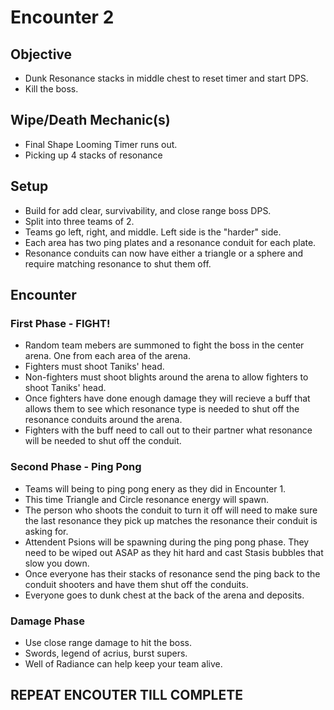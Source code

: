 # Encounter 2

## Objective
- Dunk Resonance stacks in middle chest to reset timer and start DPS.
- Kill the boss. 

## Wipe/Death Mechanic(s)
- Final Shape Looming Timer runs out.
- Picking up 4 stacks of resonance

## Setup
- Build for add clear, survivability, and close range boss DPS.
- Split into three teams of 2.
- Teams go left, right, and middle. Left side is the "harder" side.
- Each area has two ping plates and a resonance conduit for each plate. 
- Resonance conduits can now have either a triangle or a sphere and require matching resonance to shut them off. 

## Encounter

### First Phase - FIGHT!
- Random team mebers are summoned to fight the boss in the center arena. One from each area of the arena. 
- Fighters must shoot Taniks' head.
- Non-fighters must shoot blights around the arena to allow fighters to shoot Taniks' head. 
- Once fighters have done enough damage they will recieve a buff that allows them to see which resonance type is needed to shut off the resonance conduits around the arena. 
- Fighters with the buff need to call out to their partner what resonance will be needed to shut off the conduit. 

### Second Phase - Ping Pong
- Teams will being to ping pong enery as they did in Encounter 1.
- This time Triangle and Circle resonance energy will spawn.
- The person who shoots the conduit to turn it off will need to make sure the last resonance they pick up matches the resonance their conduit is asking for. 
- Attendent Psions will be spawning during the ping pong phase. They need to be wiped out ASAP as they hit hard and cast Stasis bubbles that slow you down.
- Once everyone has their stacks of resonance send the ping back to the conduit shooters and have them shut off the conduits.
- Everyone goes to dunk chest at the back of the arena and deposits.

### Damage Phase
- Use close range damage to hit the boss.
- Swords, legend of acrius, burst supers.
- Well of Radiance can help keep your team alive. 

## REPEAT ENCOUTER TILL COMPLETE
